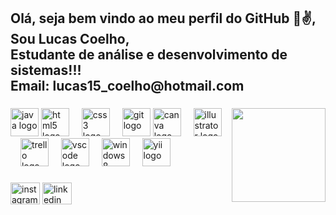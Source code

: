 <h2 align="left">Olá, seja bem vindo ao meu perfil do GitHub 🧑✌️, Sou Lucas Coelho,<br> Estudante de análise e desenvolvimento de sistemas!!!<br> Email: lucas15_coelho@hotmail.com </h2>

###

<img align="right" height="150" src="[https://png.pngtree.com/png-vector/20190130/ourmid/pngtree-hand-drawn-playing-computer-boy-cartoon-character-design-paintedillustrationcartoon-charactersplaying-computerboyotakucomputer-png-image_679340.jpg](https://www.google.com/search?q=imagem+do+universo&sca_esv=5313e8f1f230cbcb&udm=2&biw=1366&bih=641&sxsrf=AHTn8zrYUBOLjrjafvPFbD6YAA4VxuEMxg%3A1747102395670&ei=u6oiaInbKI_U1sQP-eSlgQo&ved=0ahUKEwjJpLjNr5-NAxUPqpUCHXlyKaAQ4dUDCBE&uact=5&oq=imagem+do+universo&gs_lp=EgNpbWciEmltYWdlbSBkbyB1bml2ZXJzbzIFEAAYgAQyBRAAGIAEMgUQABiABDIFEAAYgAQyBRAAGIAEMgUQABiABDIFEAAYgAQyBRAAGIAEMgUQABiABDIFEAAYgARIiz1QrQlYiTlwA3gAkAEAmAGuAaABwBKqAQQyMC40uAEDyAEA-AEBmAIQoAKODMICBxAjGCcYyQLCAggQABiABBixA8ICCxAAGIAEGLEDGIoFwgIOEAAYgAQYsQMYgwEYigWYAwCIBgGSBwQ1LjExoAebZ7IHBDMuMTG4B4AM&sclient=img#vhid=blZnY-bFz3YhhM&vssid=mosaic](https://images.unsplash.com/photo-1444703686981-a3abbc4d4fe3?q=80&w=1470&auto=format&fit=crop&ixlib=rb-4.1.0&ixid=M3wxMjA3fDB8MHxwaG90by1wYWdlfHx8fGVufDB8fHx8fA%3D%3D)](https://pngtree.com/freepng/developers-are-coding-programs-on-computers-programmers-are-analyzing-data_14867886.html)"  />

###

<div align="left">
  <img src="https://cdn.jsdelivr.net/gh/devicons/devicon/icons/java/java-original.svg" height="45" alt="java logo"  />
  <img src="https://cdn.jsdelivr.net/gh/devicons/devicon/icons/html5/html5-original.svg" height="45" alt="html5 logo"  />
  <img width="12" />
  <img src="https://cdn.jsdelivr.net/gh/devicons/devicon/icons/css3/css3-original.svg" height="45" alt="css3 logo"  />
  <img width="12" />
  <img src="https://cdn.jsdelivr.net/gh/devicons/devicon/icons/git/git-original.svg" height="45" alt="git logo"  />
  <img src="https://cdn.jsdelivr.net/gh/devicons/devicon/icons/canva/canva-original.svg" height="45" alt="canva logo"  />
  <img width="12" />
  <img src="https://cdn.jsdelivr.net/gh/devicons/devicon/icons/illustrator/illustrator-plain.svg" height="45" alt="illustrator logo"  />
  <img width="12" />
  <img src="https://cdn.jsdelivr.net/gh/devicons/devicon/icons/trello/trello-plain.svg" height="45" alt="trello logo"  />
  <img width="12" />
  <img src="https://cdn.jsdelivr.net/gh/devicons/devicon/icons/vscode/vscode-original.svg" height="45" alt="vscode logo"  />
  <img width="12" />
  <img src="https://cdn.jsdelivr.net/gh/devicons/devicon/icons/windows8/windows8-original.svg" height="45" alt="windows8 logo"  />
  <img width="12" />
  <img src="https://cdn.jsdelivr.net/gh/devicons/devicon/icons/yii/yii-original.svg" height="45" alt="yii logo"  />
</div>

###

<div align="left">
  <img src="https://raw.githubusercontent.com/maurodesouza/profile-readme-generator/master/src/assets/icons/social/instagram/default.svg" width="47" height="35" alt="instagram logo"  />
  <img src="https://raw.githubusercontent.com/maurodesouza/profile-readme-generator/master/src/assets/icons/social/linkedin/default.svg" width="47" height="35" alt="linkedin logo"  />
</div>

###
